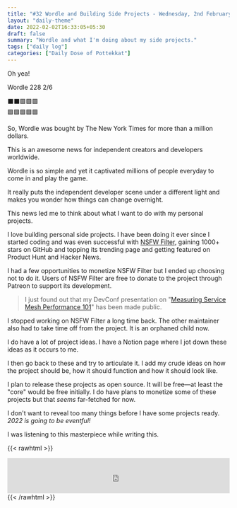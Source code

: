 ```yaml
---
title: "#32 Wordle and Building Side Projects - Wednesday, 2nd February 2022"
layout: "daily-theme"
date: 2022-02-02T16:33:05+05:30
draft: false
summary: "Wordle and what I'm doing about my side projects."
tags: ["daily log"]
categories: ["Daily Dose of Pottekkat"]
---
```


Oh yea!

Wordle 228 2/6

⬛⬛🟩🟩🟩\
🟩🟩🟩🟩🟩

So, Wordle was bought by The New York Times for more than a million dollars.

This is an awesome news for independent creators and developers worldwide.

Wordle is so simple and yet it captivated millions of people everyday to come in and play the game.

It really puts the independent developer scene under a different light and makes you wonder how things can change overnight.

This news led me to think about what I want to do with my personal projects.

I love building personal side projects. I have been doing it ever since I started coding and was even successful with [NSFW Filter](https://nsfw-filter.com/), gaining 1000+ stars on GitHub and topping its trending page and getting featured on Product Hunt and Hacker News.

I had a few opportunities to monetize NSFW Filter but I ended up choosing not to do it. Users of NSFW Filter are free to donate to the project through Patreon to support its development.

> I just found out that my DevConf presentation on "[Measuring Service Mesh Performance 101](https://youtu.be/hzYy52A1VTw)" has been made public.

I stopped working on NSFW Filter a long time back. The other maintainer also had to take time off from the project. It is an orphaned child now.

I do have a lot of project ideas. I have a Notion page where I jot down these ideas as it occurs to me.

I then go back to these and try to articulate it. I add my crude ideas on how the project should be, how it should function and how it should look like.

I plan to release these projects as open source. It will be free—at least the "core" would be free initially. I do have plans to monetize some of these projects but that _seems_ far-fetched for now.

I don't want to reveal too many things before I have some projects ready. _2022 is going to be eventful!_

I was listening to this masterpiece while writing this.

{{< rawhtml >}}
<iframe src="https://open.spotify.com/embed/track/5HNCy40Ni5BZJFw1TKzRsC?utm_source=generator&theme=0" width="100%" height="80" frameBorder="0" allowfullscreen="" allow="autoplay; clipboard-write; encrypted-media; fullscreen; picture-in-picture"></iframe>
{{< /rawhtml >}}
